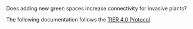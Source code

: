 Does adding new green spaces increase connectivity for invasive plants?

The following documentation follows the [TIER 4.0 Protocol](https://www.projecttier.org/tier-protocol/protocol-4-0/root/).

